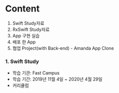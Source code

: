 # Content
1. Swift Study자료
2. RxSwift Study자료
3. App 구현 실습
4. 배포 한 App
5. 협업 Project(with Back-end) - Amanda App Clone


### 1.  Swift Study
 * 학습 기관: Fast Campus
 * 학습 기간: 2019년 11월 4일 ~ 2020년 4월 29일
 * 커리큘럼
  
